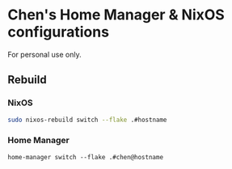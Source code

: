 # Chen's Home Manager & NixOS configurations

For personal use only.

## Rebuild

### NixOS

```sh
sudo nixos-rebuild switch --flake .#hostname
```

### Home Manager

```
home-manager switch --flake .#chen@hostname
```
